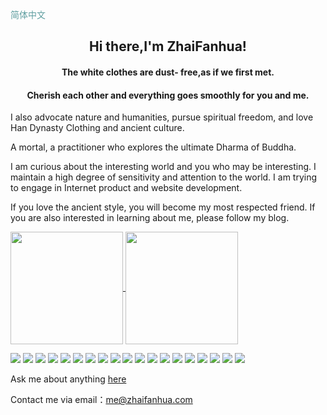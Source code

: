 <p align="left">
    <a style="text-decoration: none;color: cadetblue;" href="/readme_cn.md">简体中文</a>
</p>
<h2 id="hello" align="center">Hi there,I'm ZhaiFanhua!</h2>
<h4 align="center">The white clothes are dust- free,as if we first met.</h4>
<h4 align="center">Cherish each other and everything goes smoothly for you and me.</h4>
<p>I also advocate nature and humanities, pursue spiritual freedom, and love Han Dynasty Clothing and ancient culture.</p>
<p>A mortal, a practitioner who explores the ultimate Dharma of Buddha.</p>
<p>I am curious about the interesting world and you who may be interesting. I maintain a high degree of sensitivity and attention to the world. I am trying to engage in Internet product and website development.</p>
<p>If you love the ancient style, you will become my most respected friend. If you are also interested in learning about me, please follow my blog.</p>
<div style="clear: both;"></div>
<div style="width: 850px;margin: 0 auto;">
    <a href="https://github.com/zhaifanhua">
        <img style="height:180px" align="center" src="https://github-readme-stats.vercel.app/api?username=zhaifanhua&show_icons=true&title_color=f3f8f1&text_color=a3e2c5&icon_color=E6E6FA&bg_color=0,696969,415065&hide_border=true" />
    </a>
    <a href="https://github.com/zhaifanhua">
        <img style="height:180px" align="center" src="https://github-readme-stats.vercel.app/api/top-langs/?username=zhaifanhua&layout=compact&title_color=f3f8f1&text_color=a3e2c5&bg_color=0,415065,696969&hide_border=true" />
    </a>
</div>



![](https://img.shields.io/badge/-Python-007396?style=for-the-badge&logo=python&logoColor=ffffff) ![](https://img.shields.io/badge/-Linux-FCC624?style=for-the-badge&logo=Linux&logoColor=ffffff) ![](https://img.shields.io/badge/-JavaScript-DC143C?style=for-the-badge&logo=javascript&logoColor=ffffff) ![](https://img.shields.io/badge/-TypeScript-3178C6?style=for-the-badge&logo=TypeScript&logoColor=ffffff) ![](https://img.shields.io/badge/-.net-512BD4?style=for-the-badge&logo=.net&logoColor=ffffff) ![](https://img.shields.io/badge/-CSharp-239120?style=for-the-badge&logo=CSharp&logoColor=ffffff) ![](https://img.shields.io/badge/-HTML5-E34F26?style=for-the-badge&logo=HTML5&logoColor=ffffff) ![](https://img.shields.io/badge/-CSS3-1572B6?style=for-the-badge&logo=CSS3&logoColor=ffffff) ![](https://img.shields.io/badge/-SASS-CC6699?style=for-the-badge&logo=SASS&logoColor=ffffff) ![](https://img.shields.io/badge/-LESS-1D365D?style=for-the-badge&logo=LESS&logoColor=ffffff) ![](https://img.shields.io/badge/-SQLSERVER-CC2927?style=for-the-badge&logo=MicrosoftSQLSERVER&logoColor=ffffff) ![](https://img.shields.io/badge/-MYSQL-4479A1?style=for-the-badge&logo=MYSQL&logoColor=ffffff) ![](https://img.shields.io/badge/-PostgreSQL-4169E1?style=for-the-badge&logo=PostgreSQL&logoColor=ffffff) ![](https://img.shields.io/badge/-VisualStudio-5C2D91?style=for-the-badge&logo=VisualStudio&logoColor=ffffff) ![](https://img.shields.io/badge/-VisualStudioCode-007ACC?style=for-the-badge&logo=VisualStudioCode&logoColor=ffffff) ![](https://img.shields.io/badge/-GitHub-181717?style=for-the-badge&logo=GitHub&logoColor=ffffff) ![](https://img.shields.io/badge/-GitLab-FCA121?style=for-the-badge&logo=GitLab&logoColor=ffffff) ![](https://img.shields.io/badge/-npm-CB3837?style=for-the-badge&logo=npm&logoColor=ffffff) ![](https://img.shields.io/badge/-Docker-2496ED?style=for-the-badge&logo=Docker&logoColor=ffffff)

Ask me about anything [ here ](https://github.com/zhaifanhua/ZhaiFanhua/issues/1)

Contact me via email：me@zhaifanhua.com
